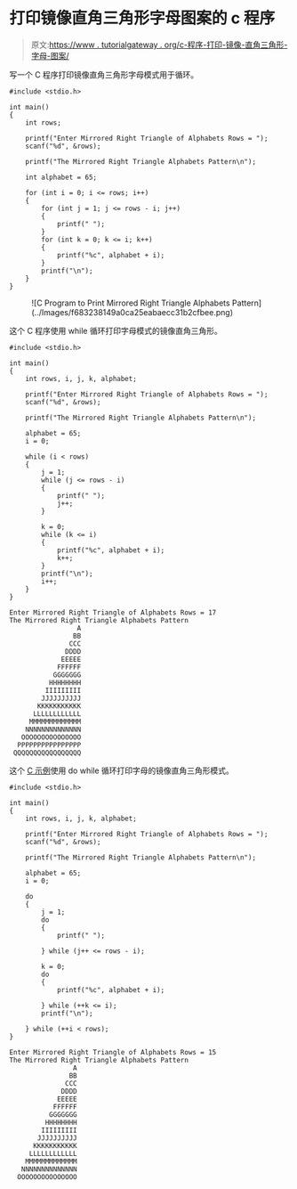 # 打印镜像直角三角形字母图案的 c 程序

> 原文:[https://www . tutorialgateway . org/c-程序-打印-镜像-直角三角形-字母-图案/](https://www.tutorialgateway.org/c-program-to-print-mirrored-right-triangle-alphabets-pattern/)

写一个 C 程序打印镜像直角三角形字母模式用于循环。

```
#include <stdio.h>

int main()
{
	int rows;

	printf("Enter Mirrored Right Triangle of Alphabets Rows = ");
	scanf("%d", &rows);

	printf("The Mirrored Right Triangle Alphabets Pattern\n");

	int alphabet = 65;

	for (int i = 0; i <= rows; i++)
	{
		for (int j = 1; j <= rows - i; j++)
		{
			printf(" ");
		}
		for (int k = 0; k <= i; k++)
		{
			printf("%c", alphabet + i);
		}
		printf("\n");
	}
}
```

<figure class="wp-block-image size-large">![C Program to Print Mirrored Right Triangle Alphabets Pattern](../Images/f683238149a0ca25eabaecc31b2cfbee.png)</figure>

这个 C 程序使用 while 循环打印字母模式的镜像直角三角形。

```
#include <stdio.h>

int main()
{
	int rows, i, j, k, alphabet;

	printf("Enter Mirrored Right Triangle of Alphabets Rows = ");
	scanf("%d", &rows);

	printf("The Mirrored Right Triangle Alphabets Pattern\n");

	alphabet = 65;
	i = 0;

	while (i < rows)
	{
		j = 1;
		while (j <= rows - i)
		{
			printf(" ");
			j++;
		}

		k = 0;
		while (k <= i)
		{
			printf("%c", alphabet + i);
			k++;
		}
		printf("\n");
		i++;
	}
}
```

```
Enter Mirrored Right Triangle of Alphabets Rows = 17
The Mirrored Right Triangle Alphabets Pattern
                 A
                BB
               CCC
              DDDD
             EEEEE
            FFFFFF
           GGGGGGG
          HHHHHHHH
         IIIIIIIII
        JJJJJJJJJJ
       KKKKKKKKKKK
      LLLLLLLLLLLL
     MMMMMMMMMMMMM
    NNNNNNNNNNNNNN
   OOOOOOOOOOOOOOO
  PPPPPPPPPPPPPPPP
 QQQQQQQQQQQQQQQQQ
```

这个 [C 示例](https://www.tutorialgateway.org/c-programming-examples/)使用 do while 循环打印字母的镜像直角三角形模式。

```
#include <stdio.h>

int main()
{
	int rows, i, j, k, alphabet;

	printf("Enter Mirrored Right Triangle of Alphabets Rows = ");
	scanf("%d", &rows);

	printf("The Mirrored Right Triangle Alphabets Pattern\n");

	alphabet = 65;
	i = 0;

	do
	{
		j = 1;
		do
		{
			printf(" ");

		} while (j++ <= rows - i);

		k = 0;
		do
		{
			printf("%c", alphabet + i);

		} while (++k <= i);
		printf("\n");

	} while (++i < rows);
}
```

```
Enter Mirrored Right Triangle of Alphabets Rows = 15
The Mirrored Right Triangle Alphabets Pattern
                A
               BB
              CCC
             DDDD
            EEEEE
           FFFFFF
          GGGGGGG
         HHHHHHHH
        IIIIIIIII
       JJJJJJJJJJ
      KKKKKKKKKKK
     LLLLLLLLLLLL
    MMMMMMMMMMMMM
   NNNNNNNNNNNNNN
  OOOOOOOOOOOOOOO
```